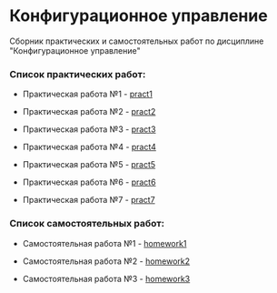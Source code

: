 Конфигурационное управление
========================= 

Сборник практических и самостоятельных работ по дисциплине "Конфигурационное управление"

### **Список практических работ:**

- Практическая работа №1 - [pract1](https://github.com/rashidyusubov/configuration-management/blob/main/pract1/README.md)

- Практическая работа №2 - [pract2](https://github.com/rashidyusubov/configuration-management/blob/main/pract2/README.md)

- Практическая работа №3 - [pract3](https://github.com/rashidyusubov/configuration-management/blob/main/pract3/README.md)
  
- Практическая работа №4 - [pract4](https://github.com/rashidyusubov/configuration-management/blob/main/pract4/README.md)
  
- Практическая работа №5 - [pract5](https://github.com/rashidyusubov/configuration-management/blob/main/pract5/README.md)
  
- Практическая работа №6 - [pract6](https://github.com/rashidyusubov/configuration-management/blob/main/pract6/README.md)
  
- Практическая работа №7 - [pract7](https://github.com/rashidyusubov/configuration-management/blob/main/pract7/README.md)

### **Список самостоятельных работ:**

- Самостоятельная работа №1 - [homework1](https://github.com/rashidyusubov/configuration-management/tree/main/homework1)

- Самостоятельная работа №2 - [homework2](https://github.com/rashidyusubov/configuration-management/tree/main/homework2)
  
- Самостоятельная работа №3 - [homework3](https://github.com/rashidyusubov/configuration-management/tree/main/homework3)
